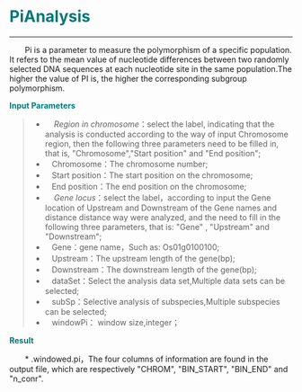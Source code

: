 # <font color="#007979">PiAnalysis</font>


---

&#160; &#160; &#160; &#160;Pi is a parameter to measure the polymorphism of a specific population. It refers to the mean value of nucleotide differences between two randomly selected DNA sequences at each nucleotide site in the same population.The higher the value of PI is, the higher the corresponding subgroup polymorphism.

**<font color="#007979">Input Parameters</font>**

> * &#160; &#160; *Region in chromosome*：select the label, indicating that the analysis is conducted according to the way of input Chromosome region, then the following three parameters need to be filled in, that is, "Chromosome","Start position" and "End position";
> * &#160; &#160;<label id='chromsome'>Chromosome：</label>The chromosome number;
> * &#160; &#160;<label id='start'>Start position：</label>The start position on the chromosome;
> * &#160; &#160;<label id='end'>End position：</label>The end position on the chromosome;
> * &#160; &#160; *Gene locus*：select the label，according to input the Gene location of Upstream and Downstream of the Gene names and distance distance way were analyzed, and the need to fill in the following three parameters, that is: "Gene" , "Upstream" and "Downstream";
> * &#160; &#160;<label id='gene'>Gene：</label>gene name，Such as: Os01g0100100;
> * &#160; &#160;<label id='upstream'>Upstream：</label>The upstream length of the gene(bp);
> * &#160; &#160;<label id='downstream'>Downstream：</label>The downstream length of the gene(bp);
> * &#160; &#160;<label id='dataset'>dataSet：</label>Select the analysis data set,Multiple data sets can be selected;
> * &#160; &#160;<label id='subSp'>subSp：</label>Selective analysis of subspecies,Multiple subspecies can be selected;
> * &#160; &#160;<label id='windowPi'>windowPi：</label> window size,integer；

**<font color="#007979">Result</font>**

&#160; &#160; &#160; &#160;* .windowed.pi，The four columns of information are found in the output file, which are respectively "CHROM", "BIN_START", "BIN_END" and "n_conr".
